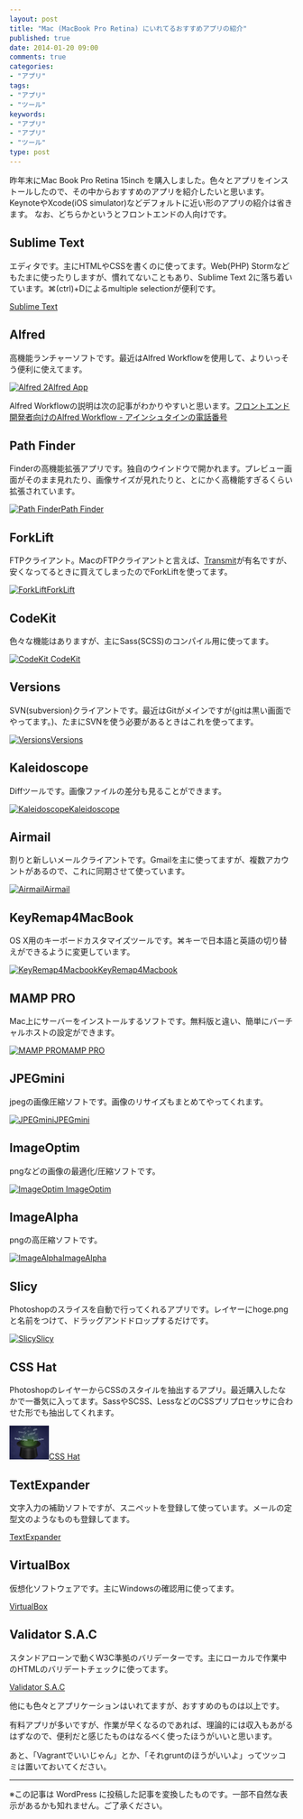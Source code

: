 ```yaml
---
layout: post
title: "Mac (MacBook Pro Retina) にいれてるおすすめアプリの紹介"
published: true
date: 2014-01-20 09:00
comments: true
categories:
- "アプリ"
tags:
- "アプリ"
- "ツール"
keywords:
- "アプリ"
- "アプリ"
- "ツール"
type: post
---
```

昨年末にMac Book Pro Retina 15inch を購入しました。色々とアプリをインストールしたので、その中からおすすめのアプリを紹介したいと思います。
KeynoteやXcode(iOS simulator)などデフォルトに近い形のアプリの紹介は省きます。
なお、どちらかというとフロントエンドの人向けです。


## Sublime Text
エディタです。主にHTMLやCSSを書くのに使ってます。Web(PHP) Stormなどもたまに使ったりしますが、慣れてないこともあり、Sublime Text 2に落ち着いています。⌘(ctrl)+Dによるmultiple selectionが便利です。

[Sublime Text](http://www.sublimetext.com/ "Sublime Text")



## Alfred
高機能ランチャーソフトです。最近はAlfred Workflowを使用して、よりいっそう便利に使えてます。

<a href="http://www.alfredapp.com/" ><img src="http://www.alfredapp.com/images/logo.png" class="mr1" alt="Alfred 2" width="70" >Alfred App
</a>

Alfred Workflowの説明は次の記事がわかりやすいと思います。[フロントエンド開発者向けのAlfred Workflow - アインシュタインの電話番号](http://blog.ruedap.com/2013/10/30/alfred-workflow-for-front-end-developers "フロントエンド開発者向けのAlfred Workflow - アインシュタインの電話番号")



## Path Finder
Finderの高機能拡張アプリです。独自のウインドウで開かれます。プレビュー画面がそのまま見れたり、画像サイズが見れたりと、とにかく高機能すぎるくらい拡張されています。

<a href="http://cocoatech.com/pathfinder/" ><img src="http://cocoatech.com/assets/images/icon-pf6.png" class="mr1" alt="Path Finder" width="70" >Path Finder
</a>




## ForkLift
FTPクライアント。MacのFTPクライアントと言えば、[Transmit](http://panic.com/jp/transmit/ "Transmit")が有名ですが、安くなってるときに買えてしまったのでForkLiftを使ってます。

<a href="https://itunes.apple.com/jp/app/forklift-file-manager-ftp/id412448059" ><img src="http://a5.mzstatic.com/us/r30/Purple6/v4/ab/fd/84/abfd842c-d146-d512-a759-48c6c074136f/forklift.175x175-75.png" class="mr1" alt="ForkLift" width="70" >ForkLift
</a>



## CodeKit
色々な機能はありますが、主にSass(SCSS)のコンパイル用に使ってます。

<a href="http://incident57.com/codekit/" ><img src="http://incident57.com/codekit/images/hero-window.png" alt="CodeKit" >
CodeKit
</a>



## Versions
SVN(subversion)クライアントです。最近はGitがメインですが(gitは黒い画面でやってます。)、たまにSVNを使う必要があるときはこれを使ってます。

<a href="http://versionsapp.com/" ><img src="https://register.madebysofa.com/versions/media/img/versions_48.png" class="mr1" alt="Versions" >Versions
</a>



## Kaleidoscope
Diffツールです。画像ファイルの差分も見ることができます。

<a href="https://itunes.apple.com/us/app/kaleidoscope/id587512244?mt=12" ><img src="http://a1.mzstatic.com/us/r30/Purple/v4/7d/77/7d/7d777db8-80b1-3e91-2641-4833cf401da0/Kaleidoscope.175x175-75.png" class="mr1" alt="Kaleidoscope" width="70">Kaleidoscope
</a>



## Airmail
割りと新しいメールクライアントです。Gmailを主に使ってますが、複数アカウントがあるので、これに同期させて使っています。

<a href="https://itunes.apple.com/jp/app/airmail/id573171375?mt=12" ><img src="http://a5.mzstatic.com/us/r30/Purple/v4/6d/40/12/6d401214-8ba2-342a-75a1-d2458d570b83/iconx.175x175-75.png" class="mr1" alt="Airmail" width="70">Airmail
</a>



## KeyRemap4MacBook
OS X用のキーボードカスタマイズツールです。⌘キーで日本語と英語の切り替えができるように変更しています。

<a href="https://pqrs.org/macosx/keyremap4macbook/index.html.ja" ><img src="https://pqrs.org/macosx/keyremap4macbook/img/launchpad.png" class="mr1" alt="KeyRemap4Macbook" width="70">KeyRemap4Macbook
</a>



## MAMP PRO
Mac上にサーバーをインストールするソフトです。無料版と違い、簡単にバーチャルホストの設定ができます。

<a href="http://www.mamp.info/" ><img src="http://www.mamp.info/en/images/mamppro_home.gif" class="mr1" alt="MAMP PRO" width="70">MAMP PRO
</a>



## JPEGmini
jpegの画像圧縮ソフトです。画像のリサイズもまとめてやってくれます。

<a href="https://itunes.apple.com/jp/app/jpegmini/id498944723?mt=12" ><img src="http://a3.mzstatic.com/us/r30/Purple4/v4/e5/1e/9e/e51e9e74-535f-ef6e-6ffe-408d1bff6802/JPEGmini.175x175-75.png" class="mr1" alt="JPEGmini" width="70">JPEGmini
</a>



## ImageOptim
pngなどの画像の最適化/圧縮ソフトです。

<a href="http://imageoptim.com/" ><img src="http://imageoptim.com/ImageOptim@2x.png" width="245" height="40" class="mr1" alt="ImageOptim">
ImageOptim
</a>



## ImageAlpha
pngの高圧縮ソフトです。

<a href="http://pngmini.com/" ><img src="http://pngmini.com/icon.png" class="mr1" alt="ImageAlpha">ImageAlpha
</a>



## Slicy
Photoshopのスライスを自動で行ってくれるアプリです。レイヤーにhoge.pngと名前をつけて、ドラッグアンドドロップするだけです。

<a href="http://macrabbit.com/slicy/" ><img src="http://macrabbit.com/slicy/images/BannerIcon.png" class="mr1" alt="Slicy" width="70">Slicy
</a>



## CSS Hat
PhotoshopのレイヤーからCSSのスタイルを抽出するアプリ。最近購入したなかで一番気に入ってます。SassやSCSS、LessなどのCSSプリプロセッサに合わせた形でも抽出してくれます。

<a href="http://csshat.com/" >
<img src="/img/2014/01/9714697b22d10ba69e57b3bdfae02483-300x258.png" alt="CSS Hat" width="70" class="alignnone size-medium wp-image-423 mr1" />CSS Hat</a>



## TextExpander
文字入力の補助ソフトですが、スニペットを登録して使っています。メールの定型文のようなものも登録してます。

[TextExpander](http://smilesoftware.com/TextExpander/index.html "TextExpander")



## VirtualBox
仮想化ソフトウェアです。主にWindowsの確認用に使ってます。

[VirtualBox](https://www.virtualbox.org/ "VirtualBox")



## Validator S.A.C
スタンドアローンで動くW3C準拠のバリデーターです。主にローカルで作業中のHTMLのバリデートチェックに使ってます。

[Validator S.A.C](http://habilis.net/validator-sac/ "Validator S.A.C")



他にも色々とアプリケーションはいれてますが、おすすめのものは以上です。

有料アプリが多いですが、作業が早くなるのであれば、理論的には収入もあがるはずなので、便利だと感じたものはなるべく使ったほうがいいと思います。

あと、「Vagrantでいいじゃん」とか、「それgruntのほうがいいよ」ってツッコミは置いておいてください。

---
※この記事は WordPress に投稿した記事を変換したものです。一部不自然な表示があるかも知れません。ご了承ください。
